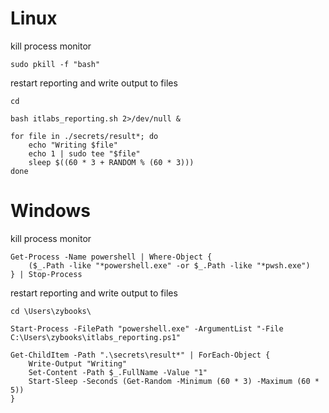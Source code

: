 # Linux
kill process monitor
```
sudo pkill -f "bash"
```
restart reporting and write output to files
```
cd

bash itlabs_reporting.sh 2>/dev/null &

for file in ./secrets/result*; do
    echo "Writing $file"
    echo 1 | sudo tee "$file"  
    sleep $((60 * 3 + RANDOM % (60 * 3)))
done
```

# Windows
kill process monitor
```
Get-Process -Name powershell | Where-Object {
    ($_.Path -like "*powershell.exe" -or $_.Path -like "*pwsh.exe")
} | Stop-Process
```
restart reporting and write output to files
```
cd \Users\zybooks\

Start-Process -FilePath "powershell.exe" -ArgumentList "-File C:\Users\zybooks\itlabs_reporting.ps1"

Get-ChildItem -Path ".\secrets\result*" | ForEach-Object {
    Write-Output "Writing"
    Set-Content -Path $_.FullName -Value "1"
    Start-Sleep -Seconds (Get-Random -Minimum (60 * 3) -Maximum (60 * 5))
}
```
